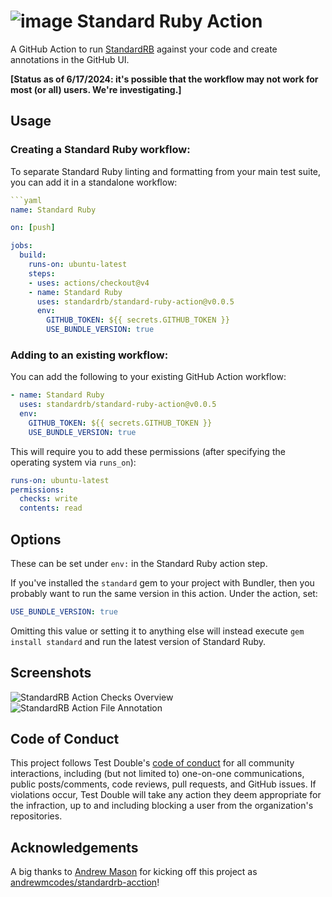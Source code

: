# ![image](https://github.com/standardrb/standard-ruby-action/assets/16904172/ed2d125f-26fd-45fb-a78f-c68c8bcbefed) Standard Ruby Action

A GitHub Action to run [StandardRB](https://github.com/standardrb/standard) against your code and create annotations in the GitHub UI.

**[Status as of 6/17/2024: it's possible that the workflow may not work for most (or all) users. We're investigating.]**

## Usage

### Creating a Standard Ruby workflow:

To separate Standard Ruby linting and formatting from your main test suite, you
can add it in a standalone workflow:

```yaml
```yaml
name: Standard Ruby

on: [push]

jobs:
  build:
    runs-on: ubuntu-latest
    steps:
    - uses: actions/checkout@v4
    - name: Standard Ruby
      uses: standardrb/standard-ruby-action@v0.0.5
      env:
        GITHUB_TOKEN: ${{ secrets.GITHUB_TOKEN }}
        USE_BUNDLE_VERSION: true
```

### Adding to an existing workflow:

You can add the following to your existing GitHub Action workflow:

```yaml
- name: Standard Ruby
  uses: standardrb/standard-ruby-action@v0.0.5
  env:
    GITHUB_TOKEN: ${{ secrets.GITHUB_TOKEN }}
    USE_BUNDLE_VERSION: true
```

This will require you to add these permissions (after specifying the operating system via `runs_on`):

```yaml
runs-on: ubuntu-latest
permissions:
  checks: write
  contents: read
```

## Options

These can be set under `env:` in the Standard Ruby action step.

If you've installed the `standard` gem to your project with Bundler, then you
probably want to run the same version in this action. Under the action, set:

```yaml
USE_BUNDLE_VERSION: true
```

Omitting this value or setting it to anything else will instead execute
`gem install standard` and run the latest version of Standard Ruby.

## Screenshots

![StandardRB Action Checks Overview](screenshots/check-overview.png)
![StandardRB Action File Annotation](screenshots/file-annotation.png)

## Code of Conduct

This project follows Test Double's [code of
conduct](https://testdouble.com/code-of-conduct) for all community interactions,
including (but not limited to) one-on-one communications, public posts/comments,
code reviews, pull requests, and GitHub issues. If violations occur, Test Double
will take any action they deem appropriate for the infraction, up to and
including blocking a user from the organization's repositories.

## Acknowledgements

A big thanks to [Andrew Mason](https://github.com/andrewmcodes) for kicking off
this project as
[andrewmcodes/standardrb-acction](https://github.com/andrewmcodes/standardrb-action)!
